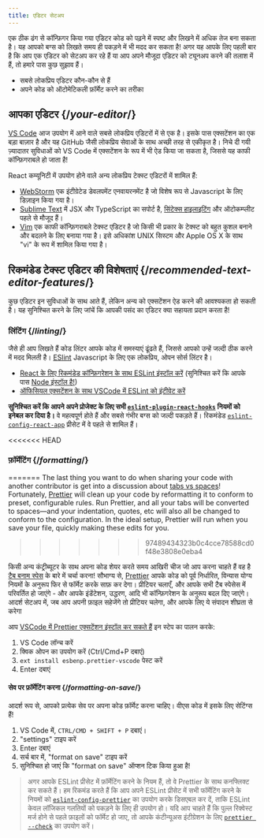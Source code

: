 ```yaml
---
title: एडिटर सेटअप
---
```


<Intro>

एक ठीक ढंग से कॉन्फ़िगर किया गया एडिटर कोड को पढ़ने में स्पष्ट और लिखने में अधिक तेज बना सकता है। यह आपको बग्स को लिखते समय ही पकड़ने में भी मदद कर सकता है! अगर यह आपके लिए पहली बार है कि आप एक एडिटर को सेटअप कर रहे हैं या आप अपने मौजूदा एडिटर को ट्यूनअप करने की तलाश में हैं, तो हमारे पास कुछ सुझाव हैं।

</Intro>

<YouWillLearn>

* सबसे लोकप्रिय एडिटर कौन-कौन से हैं
* अपने कोड को ऑटोमेटिकली फ़ॉर्मेट करने का तरीका

</YouWillLearn>

## आपका एडिटर {/*your-editor*/}

[VS Code](https://code.visualstudio.com/) आज उपयोग में आने वाले सबसे लोकप्रिय एडिटरों में से एक है। इसके पास एक्सटेंशन का एक बड़ा बाज़ार है और यह GitHub जैसी लोकप्रिय सेवाओं के साथ अच्छी तरह से एकीकृत है। निचे दी गयी ज़्यादातर सुविधाओं को VS Code में एक्सटेंशन के रूप में भी ऐड किया जा सकता है, जिससे यह काफी कॉन्फ़िगराबले हो जाता है!

React कम्यूनिटी में उपयोग होने वाले अन्य लोकप्रिय टेक्स्ट एडिटरों में शामिल हैं:

* [WebStorm](https://www.jetbrains.com/webstorm/) एक इंटीग्रेटेड डेवलपमेंट एनवायरनमेंट है जो विशेष रूप से Javascript के लिए डिज़ाइन किया गया है।
* [Sublime Text](https://www.sublimetext.com/) में JSX और TypeScript का सपोर्ट है, [सिंटेक्स हाइलाइटिंग](https://stackoverflow.com/a/70960574/458193) और ऑटोकम्प्लीट पहले से मौजूद हैं।
* [Vim](https://www.vim.org/) एक काफी कॉन्फ़िगराबले टेक्स्ट एडिटर है जो किसी भी प्रकार के टेक्स्ट को बहुत कुशल बनाने और बदलने के लिए बनाया गया है। इसे अधिकांश UNIX सिस्टम और Apple OS X के साथ "vi" के रूप में शामिल किया गया है।

## रिकमंडेड टेक्स्ट एडिटर की विशेषताएं {/*recommended-text-editor-features*/}

कुछ एडिटर इन सुविधाओं के साथ आते हैं, लेकिन अन्य को एक्सटेंशन ऐड करने की आवश्यकता हो सकती है। यह सुनिश्चित करने के लिए जांचें कि आपकी पसंद का एडिटर क्या सहायता प्रदान करता है!

### लिंटिंग {/*linting*/}

जैसे ही आप लिखते हैं कोड लिंटर आपके कोड में समस्याएं ढूंढते हैं, जिससे आपको उन्हें जल्दी ठीक करने में मदद मिलती है। [ESlint](https://eslint.org/) Javascript के लिए एक लोकप्रिय, ओपन सोर्स लिंटर है।

* [React के लिए रिकमंडेड कॉन्फ़िगरेशन के साथ ESLint इंस्टॉल करें](https://www.npmjs.com/package/eslint-config-react-app) (सुनिश्चित करें कि आपके पास [Node इंस्टॉल है!](https://nodejs.org/en/download/current/))
* [ऑफिसियल एक्सटेंशन के साथ VSCode में ESLint को इंटीग्रेट करें](https://marketplace.visualstudio.com/items?itemName=dbaeumer.vscode-eslint)

**सुनिश्चित करें कि आपने अपने प्रोजेक्ट के लिए सभी [`eslint-plugin-react-hooks`](https://www.npmjs.com/package/eslint-plugin-react-hooks) नियमों को इनेबल कर दिया है।** वे महत्वपूर्ण होते हैं और सबसे गंभीर बग्स को जल्दी पकड़ते हैं। रिकमंडेड [`eslint-config-react-app`](https://www.npmjs.com/package/eslint-config-react-app) प्रीसेट में वे पहले से शामिल हैं।


<<<<<<< HEAD
### फ़ॉर्मेटिंग {/*formatting*/}
=======
The last thing you want to do when sharing your code with another contributor is get into a discussion about [tabs vs spaces](https://www.google.com/search?q=tabs+vs+spaces)! Fortunately, [Prettier](https://prettier.io/) will clean up your code by reformatting it to conform to preset, configurable rules. Run Prettier, and all your tabs will be converted to spaces—and your indentation, quotes, etc will also all be changed to conform to the configuration. In the ideal setup, Prettier will run when you save your file, quickly making these edits for you.
>>>>>>> 97489434323b0c4cce78588cd0f48e3808e0eba4

किसी अन्य कंट्रीब्यूटर के साथ अपना कोड शेयर करते समय आखिरी चीज जो आप करना चाहते हैं वह है [टैब बनाम स्पेस](https://www.google.com/search?q=tabs+vs+spaces) के बारे में चर्चा करना! सौभाग्य से, [Prettier](https://prettier.io/) आपके कोड को पूर्व निर्धारित, विन्यास योग्य नियमों के अनुरूप फिर से फॉर्मेट करके साफ़ कर देगा। प्रीटियर चलाएँ, और आपके सभी टैब स्पेसेस में परिवर्तित हो जाएंगे - और आपके इंडेंटेशन, उद्धरण, आदि भी कॉन्फ़िगरेशन के अनुरूप बदल दिए जाएंगे। आदर्श सेटअप में, जब आप अपनी फ़ाइल सहेजेंगे तो प्रीटियर चलेगा, और आपके लिए ये संपादन शीघ्रता से करेगा

आप [VSCode में Prettier एक्सटेंशन इंस्टॉल कर सकते हैं](https://marketplace.visualstudio.com/items?itemName=esbenp.prettier-vscode) इन स्टेप का पालन करके:

1. VS Code लॉन्च करें
2. क्विक ओपन का उपयोग करें (Ctrl/Cmd+P दबाएं)
3. `ext install esbenp.prettier-vscode` पेस्ट करें
4. Enter दबाएं

#### सेव पर फ़ॉर्मेटिंग करना {/*formatting-on-save*/}

आदर्श रूप से, आपको प्रत्येक सेव पर अपना कोड फ़ॉर्मेट करना चाहिए। वीएस कोड में इसके लिए सेटिंग्स हैं!

1. VS Code में, `CTRL/CMD + SHIFT + P` दबाएं।
2. "settings" टाइप करें
3. Enter दबाएं
4. सर्च बार में, "format on save" टाइप करें
5. सुनिश्चित हो जाएं कि "format on save" ऑप्शन टिक किया हुआ है!

> अगर आपके ESLint प्रीसेट में फ़ॉर्मेटिंग करने के नियम हैं, तो वे Prettier के साथ कनफ्लिक्ट कर सकते हैं। हम रिकमंड करते हैं कि आप अपने ESLint प्रीसेट में सभी फॉर्मेटिंग करने के नियमों को [`eslint-config-prettier`](https://github.com/prettier/eslint-config-prettier) का उपयोग करके डिसएबल कर दें, ताकि ESLint केवल लॉजिकल गलतियों को पकड़ने के लिए ही उपयोग हो। यदि आप चाहते हैं कि पुल्ल रिक्वेस्ट मर्ज होने से पहले फ़ाइलों को फॉर्मेट हो जाए, तो आपके कंटीन्यूअस इंटीग्रेशन के लिए [`prettier --check`](https://prettier.io/docs/en/cli.html#--check) का उपयोग करें।
